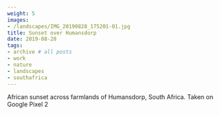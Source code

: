 ```yaml
---
weight: 5
images:
- /landscapes/IMG_20190828_175201-01.jpg
title: Sunset over Humansdorp
date: 2019-08-28
tags:
- archive # all posts
- work
- nature
- landscapes
- southafrica
---
```


African sunset across farmlands of Humansdorp, South Africa. Taken on Google Pixel 2